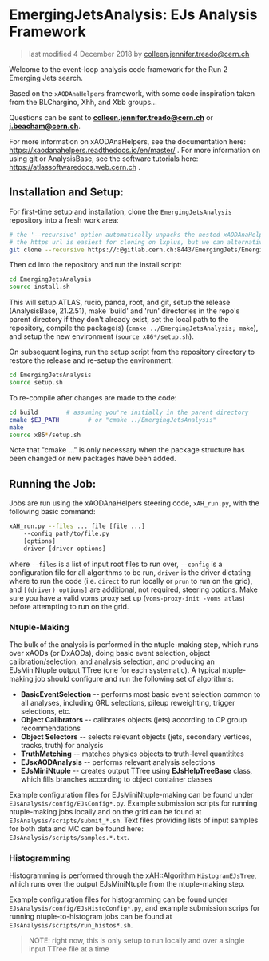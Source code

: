 # EmergingJetsAnalysis: EJs Analysis Framework

> last modified 4 December 2018 by colleen.jennifer.treado@cern.ch

Welcome to the event-loop analysis code framework for the Run 2 Emerging Jets
search.

Based on the `xAODAnaHelpers` framework, with some code
inspiration taken from the BLChargino, Xhh, and Xbb groups...

Questions can be sent to **colleen.jennifer.treado@cern.ch** or
**j.beacham@cern.ch**.

For more information on xAODAnaHelpers, see the documentation here:
https://xaodanahelpers.readthedocs.io/en/master/ .
For more information on using git or AnalysisBase, see the software
tutorials here: https://atlassoftwaredocs.web.cern.ch .


## Installation and Setup:

For first-time setup and installation, clone the `EmergingJetsAnalysis`
repository into a fresh work area:

```bash
# the '--recursive' option automatically unpacks the nested xAODAnaHelpers repo
# the https url is easiest for cloning on lxplus, but we can alternatively use the http or ssh url 
git clone --recursive https://:@gitlab.cern.ch:8443/EmergingJets/EmergingJetsAnalysis.git
```

Then cd into the repository and run the install script:

```bash
cd EmergingJetsAnalysis
source install.sh
```

This will setup ATLAS, rucio, panda, root, and git, setup the release
(AnalysisBase, 21.2.51), make 'build' and 'run' directories in the
repo's parent directory if they
don't already exist, set the local path to the repository, compile
the package(s) (`cmake ../EmergingJetsAnalysis; make`), and setup the
new environment (`source x86*/setup.sh`).

On subsequent logins, run the setup script from the repository directory to restore the release and
re-setup the environment:

```bash
cd EmergingJetsAnalysis
source setup.sh
```

To re-compile after changes are made to the code:

```bash
cd build        # assuming you're initially in the parent directory
cmake $EJ_PATH        # or "cmake ../EmergingJetsAnalysis"
make
source x86*/setup.sh
```

Note that "cmake ..." is only necessary when the package structure has been
changed or new packages have been added.


## Running the Job:

Jobs are run using the xAODAnaHelpers steering code,
`xAH_run.py`, with the following basic command:

```bash
xAH_run.py --files ... file [file ...]
	--config path/to/file.py
	[options]
	driver [driver options]
```

where `--files` is a list of input root files to run over,
`--config` is a configuration file for all algorithms to be run,
`driver` is the driver dictating where to run the code
(i.e. `direct` to run locally or `prun` to run on the grid), and
`[(driver) options]` are additional, not required, steering
options. Make sure you have a valid voms proxy set up
(`voms-proxy-init -voms atlas`) before attempting to run on the grid. 


### Ntuple-Making
The bulk of the analysis is performed in the ntuple-making step, which
runs over xAODs (or DxAODs), doing basic event selection,
object calibration/selection, and analysis selection, and producing an
EJsMiniNtuple output TTree (one for each systematic). A typical ntuple-making job should
configure and run the following set of algorithms:

* **BasicEventSelection** -- performs most basic event selection
  common to all analyses, including GRL selections, pileup
  reweighting, trigger selections, etc.
* **Object Calibrators** -- calibrates objects (jets) according to CP
  group recommendations
* **Object Selectors** -- selects relevant objects (jets, secondary
  vertices, tracks, truth) for analysis
* **TruthMatching** -- matches physics objects to truth-level quantitites
* **EJsxAODAnalysis** -- performs relevant analysis selections
* **EJsMiniNtuple** -- creates output TTree using **EJsHelpTreeBase**
  class, which fills branches according to object container classes

Example
configuration files for EJsMiniNtuple-making can be found under
`EJsAnalysis/config/EJsConfig*.py`. Example submission scripts for
running ntuple-making jobs locally and
on the grid can be found at `EJsAnalysis/scripts/submit_*.sh`. Text
files providing lists of input samples for both data and MC can be
found here: `EJsAnalysis/scripts/samples.*.txt`.


### Histogramming
Histogramming is performed through the xAH::Algorithm `HistogramEJsTree`,
which runs over the output EJsMiniNtuple from the ntuple-making step.

Example configuration files for histogramming can be found under
`EJsAnalysis/config/EJsHistoConfig*.py`, and example submission scrips
for running ntuple-to-histogram jobs can be found at
`EJsAnalysis/scripts/run_histos*.sh`.

> NOTE: right now, this is only setup to run locally and over a single
> input TTree file at a time

